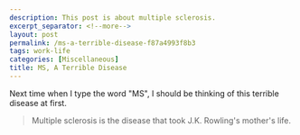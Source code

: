 ```yaml
---
description: This post is about multiple sclerosis.
excerpt_separator: <!--more-->
layout: post
permalink: /ms-a-terrible-disease-f87a4993f8b3
tags: work-life
categories: [Miscellaneous]
title: MS, A Terrible Disease
---
```

Next time when I type the word "MS", I should be thinking of this terrible disease at first.

> Multiple sclerosis is the disease that took J.K. Rowling's mother's life.
<!--more-->
